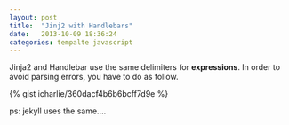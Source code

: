 ```yaml
---
layout: post
title:  "Jinj2 with Handlebars"
date:   2013-10-09 18:36:24
categories: tempalte javascript
---
```


Jinja2 and Handlebar use the same delimiters for **expressions**. In order to avoid parsing errors, you have to do as follow.

{% gist icharlie/360dacf4b6b6bcff7d9e %}


ps: jekyll uses the same....
